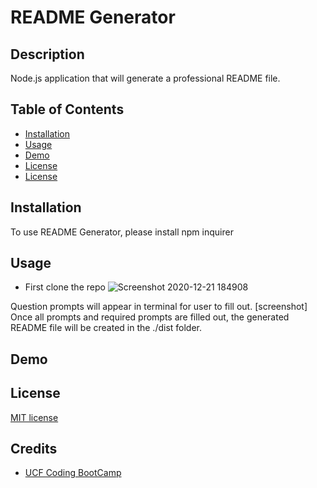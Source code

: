 # README Generator
## Description 
Node.js application that will generate a professional README file.

## Table of Contents

* [Installation](#installation)
* [Usage](#usage)
* [Demo](#Demo)
* [License](#license)
* [License](#license)

## Installation 
To use README Generator, please install npm inquirer

## Usage 
* First clone the repo
![Screenshot 2020-12-21 184908](https://user-images.githubusercontent.com/65797801/102832749-49bdfd80-43bd-11eb-89a1-409ed0b397f7.png)

Question prompts will appear in terminal for user to fill out. 
[screenshot]
Once all prompts and required prompts are filled out, the generated README file will be created in the ./dist folder.

## Demo

## License
[MIT license](https://github.com/jconeff/README_generator/blob/main/LICENSE)

## Credits
* [UCF Coding BootCamp](https://github.com/coding-boot-camp/potential-enigma)
